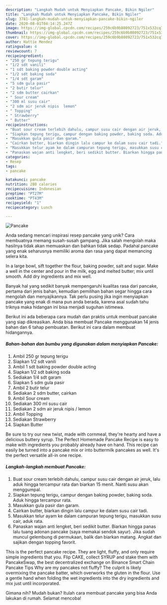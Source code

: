 ```yaml
---
description: "Langkah Mudah untuk Menyiapkan Pancake, Bikin Ngiler"
title: "Langkah Mudah untuk Menyiapkan Pancake, Bikin Ngiler"
slug: 3781-langkah-mudah-untuk-menyiapkan-pancake-bikin-ngiler
date: 2020-08-01T04:14:25.247Z
image: https://img-global.cpcdn.com/recipes/259c6b9b88092723/751x532cq70/pancake-foto-resep-utama.jpg
thumbnail: https://img-global.cpcdn.com/recipes/259c6b9b88092723/751x532cq70/pancake-foto-resep-utama.jpg
cover: https://img-global.cpcdn.com/recipes/259c6b9b88092723/751x532cq70/pancake-foto-resep-utama.jpg
author: Hattie Mendez
ratingvalue: 4
reviewcount: 7
recipeingredient:
- "250 gr tepung terigu"
- "1/2 sdt vanili"
- "1 sdt baking powder double acting"
- "1/2 sdt baking soda"
- "1/4 sdt garam"
- "5 sdm gula pasir"
- "2 butir telur"
- "2 sdm butter cairkan"
- " Sour cream"
- "300 ml susu cair"
- "2 sdm air jeruk nipis  lemon"
- " Topping"
- " Strawberry"
- " Butter"
recipeinstructions:
- "Buat sour cream terlebih dahulu, campur susu cair dengan air jeruk, lalu aduk hingga tercampur rata dan biarkan 15 menit. Nanti susu akan menggumpal."
- "Siapkan tepung terigu, campur dengan baking powder, baking soda. Aduk hingga tercampur rata."
- "Masukkan gula pasir dan garam."
- "Cairkan butter, biarkan dingin lalu campur ke dalam susu cair tadi."
- "Masukkan telur ayam ke dalam campuran tepung terigu, masukkan susu cair, aduk rata."
- "Panaskan wajan anti lengket, beri sedikit butter. Biarkan hingga panas lalu tuang adonan pancake (saya memakai sendok sayur). Jika sudah muncul gelembung di permukaan, balik dan biarkan matang. Angkat dan sajikan dengan topping favorit."
categories:
- Resep
tags:
- pancake

katakunci: pancake 
nutrition: 280 calories
recipecuisine: Indonesian
preptime: "PT27M"
cooktime: "PT43M"
recipeyield: "1"
recipecategory: Lunch

---
```



![Pancake](https://img-global.cpcdn.com/recipes/259c6b9b88092723/751x532cq70/pancake-foto-resep-utama.jpg)

Anda sedang mencari inspirasi resep pancake yang unik? Cara membuatnya memang susah-susah gampang. Jika salah mengolah maka hasilnya tidak akan memuaskan dan bahkan tidak sedap. Padahal pancake yang enak seharusnya memiliki aroma dan rasa yang dapat memancing selera kita.

In a large bowl, sift together the flour, baking powder, salt and sugar. Make a well in the center and pour in the milk, egg and melted butter; mix until smooth. Add dry ingredients and mix well.

Banyak hal yang sedikit banyak mempengaruhi kualitas rasa dari pancake, pertama dari jenis bahan, kemudian pemilihan bahan segar hingga cara mengolah dan menyajikannya. Tak perlu pusing jika ingin menyiapkan pancake yang enak di mana pun anda berada, karena asal sudah tahu triknya maka hidangan ini bisa menjadi suguhan istimewa.


Berikut ini ada beberapa cara mudah dan praktis untuk membuat pancake yang siap dikreasikan. Anda bisa membuat Pancake menggunakan 14 jenis bahan dan 6 tahap pembuatan. Berikut ini cara dalam membuat hidangannya.

<!--inarticleads1-->

##### Bahan-bahan dan bumbu yang digunakan dalam menyiapkan Pancake:

1. Ambil 250 gr tepung terigu
1. Siapkan 1/2 sdt vanili
1. Ambil 1 sdt baking powder double acting
1. Siapkan 1/2 sdt baking soda
1. Sediakan 1/4 sdt garam
1. Siapkan 5 sdm gula pasir
1. Ambil 2 butir telur
1. Sediakan 2 sdm butter, cairkan
1. Ambil  Sour cream
1. Sediakan 300 ml susu cair
1. Sediakan 2 sdm air jeruk nipis / lemon
1. Ambil  Topping
1. Sediakan  Strawberry
1. Siapkan  Butter


Be sure to try our new twist, made with cornmeal, they&#39;re hearty and have a delicious buttery syrup. The Perfect Homemade Pancake Recipe is easy to make with ingredients you probably already have on hand. This recipe can easily be turned into a pancake mix or into buttermilk pancakes as well. It&#39;s the perfect versatile all-in one recipe. 

<!--inarticleads2-->

##### Langkah-langkah membuat Pancake:

1. Buat sour cream terlebih dahulu, campur susu cair dengan air jeruk, lalu aduk hingga tercampur rata dan biarkan 15 menit. Nanti susu akan menggumpal.
1. Siapkan tepung terigu, campur dengan baking powder, baking soda. Aduk hingga tercampur rata.
1. Masukkan gula pasir dan garam.
1. Cairkan butter, biarkan dingin lalu campur ke dalam susu cair tadi.
1. Masukkan telur ayam ke dalam campuran tepung terigu, masukkan susu cair, aduk rata.
1. Panaskan wajan anti lengket, beri sedikit butter. Biarkan hingga panas lalu tuang adonan pancake (saya memakai sendok sayur). Jika sudah muncul gelembung di permukaan, balik dan biarkan matang. Angkat dan sajikan dengan topping favorit.


This is the perfect pancake recipe. They are light, fluffy, and only require simple ingredients that you. Flip CAKE, collect SYRUP and stake them with PancakeSwap, the best decentralized exchange on Binance Smart Chain Pancake Tips Why are my pancakes not fluffy? The culprit is likely overmixing the pancake batter, which overworks the gluten in the flour. Use a gentle hand when folding the wet ingredients into the dry ingredients and mix just until incorporated. 

Gimana nih? Mudah bukan? Itulah cara membuat pancake yang bisa Anda lakukan di rumah. Selamat mencoba!
